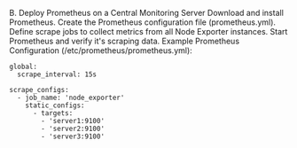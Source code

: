 B. Deploy Prometheus on a Central Monitoring Server
Download and install Prometheus.
Create the Prometheus configuration file (prometheus.yml).
Define scrape jobs to collect metrics from all Node Exporter instances.
Start Prometheus and verify it's scraping data.
Example Prometheus Configuration (/etc/prometheus/prometheus.yml):

```
global:
  scrape_interval: 15s

scrape_configs:
  - job_name: 'node_exporter'
    static_configs:
      - targets:
        - 'server1:9100'
        - 'server2:9100'
        - 'server3:9100'
